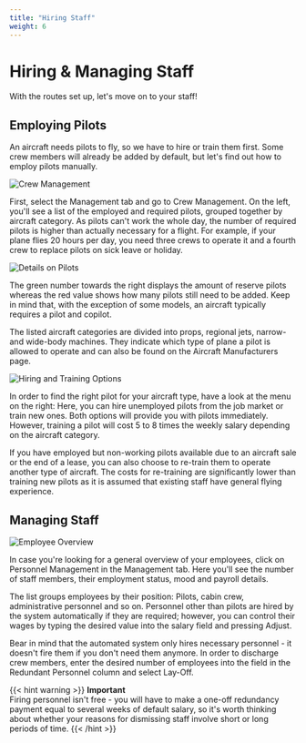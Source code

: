```yaml
---
title: "Hiring Staff"
weight: 6
---
```


# Hiring & Managing Staff

With the routes set up, let's move on to your staff!

## Employing Pilots

An aircraft needs pilots to fly, so we have to hire or train them first. Some crew members will already be added by default, but let's find out how to employ pilots manually.

![Crew Management](crew_02.png "Crew Management")

First, select the Management tab and go to Crew Management. On the left, you'll see a list of the employed and required pilots, grouped together by aircraft category. As pilots can't work the whole day, the number of required pilots is higher than actually necessary for a flight. For example, if your plane flies 20 hours per day, you need three crews to operate it and a fourth crew to replace pilots on sick leave or holiday. 

![Details on Pilots](crew_01.png "Details on Pilots")

The green number towards the right displays the amount of reserve pilots whereas the red value shows how many pilots still need to be added. Keep in mind that, with the exception of some models, an aircraft typically requires a pilot and copilot.

The listed aircraft categories are divided into props, regional jets, narrow- and wide-body machines. They indicate which type of plane a pilot is allowed to operate and can also be found on the Aircraft Manufacturers page.

![Hiring and Training Options](hire_01.png "Hiring and Training Options")

In order to find the right pilot for your aircraft type, have a look at the menu on the right: Here, you can hire unemployed pilots from the job market or train new ones. Both options will provide you with pilots immediately. However, training a pilot will cost 5 to 8 times the weekly salary depending on the aircraft category.

If you have employed but non-working pilots available due to an aircraft sale or the end of a lease, you can also choose to re-train them to operate another type of aircraft. The costs for re-training are significantly lower than training new pilots as it is assumed that existing staff have general flying experience.

## Managing Staff

![Employee Overview](employees_01.png "Employee Overview")

In case you're looking for a general overview of your employees, click on Personnel Management in the Management tab. Here you'll see the number of staff members, their employment status, mood and payroll details.

The list groups employees by their position: Pilots, cabin crew, administrative personnel and so on. Personnel other than pilots are hired by the system automatically if they are required; however, you can control their wages by typing the desired value into the salary field and pressing Adjust.

Bear in mind that the automated system only hires necessary personnel - it doesn't fire them if you don't need them anymore. In order to discharge crew members, enter the desired number of employees into the field in the Redundant Personnel column and select Lay-Off.

{{< hint warning >}}
**Important**  
Firing personnel isn't free - you will have to make a one-off redundancy payment equal to several weeks of default salary, so it's worth thinking about whether your reasons for dismissing staff involve short or long periods of time.
{{< /hint >}}
